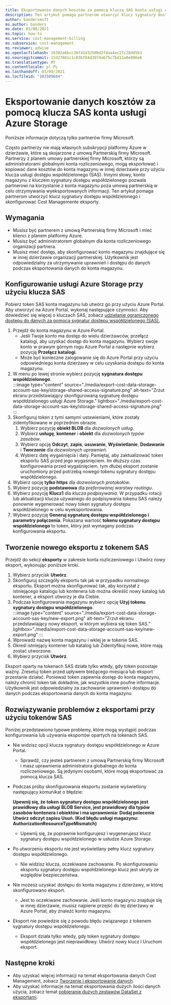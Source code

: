 ```yaml
---
title: Eksportowanie danych kosztów za pomocą klucza SAS konta usługi Azure Storage
description: Ten artykuł pomaga partnerom utworzyć klucz sygnatury dostępu współdzielonego i skonfigurować Cost Managemente eksporty.
author: bandersmsft
ms.author: banders
ms.date: 03/08/2021
ms.topic: how-to
ms.service: cost-management-billing
ms.subservice: cost-management
ms.reviewer: adwise
ms.openlocfilehash: 16302a6bcc3bf41432500d2fdaa4ec27c28dd5b3
ms.sourcegitcommit: 15d27661c1c03bf84d3974a675c7bd11a0e086e6
ms.translationtype: MT
ms.contentlocale: pl-PL
ms.lasthandoff: 03/09/2021
ms.locfileid: "102509684"
---
```

# <a name="export-cost-data-with-an-azure-storage-account-sas-key"></a>Eksportowanie danych kosztów za pomocą klucza SAS konta usługi Azure Storage

Poniższe informacje dotyczą tylko partnerów firmy Microsoft.

Często partnerzy nie mają własnych subskrypcji platformy Azure w dzierżawie, które są skojarzone z umową Partnerskią firmy Microsoft. Partnerzy z planem umowy partnerskiej firmy Microsoft, którzy są administratorami globalnymi konta rozliczeniowego, mogą eksportować i kopiować dane kosztów do konta magazynu w innej dzierżawie przy użyciu klucza usługi dostępu współdzielonego (SAS). Innymi słowy, konto magazynu z kluczem sygnatury dostępu współdzielonego pozwala partnerowi na korzystanie z konta magazynu poza umową partnerskią w celu otrzymywania wyeksportowanych informacji. Ten artykuł pomaga partnerom utworzyć klucz sygnatury dostępu współdzielonego i skonfigurować Cost Managemente eksporty.

## <a name="requirements"></a>Wymagania

- Musisz być partnerem z umową Partnerskią firmy Microsoft i mieć klienci z planem platformy Azure.
- Musisz być administratorem globalnym dla konta rozliczeniowego organizacji partnera.
- Musisz mieć dostęp, aby skonfigurować konto magazynu znajdujące się w innej dzierżawie organizacji partnerskiej. Użytkownik jest odpowiedzialny za utrzymywanie uprawnień i dostępu do danych podczas eksportowania danych do konta magazynu.

## <a name="configure-azure-storage-with-a-sas-key"></a>Konfigurowanie usługi Azure Storage przy użyciu klucza SAS

Pobierz token SAS konta magazynu lub utwórz go przy użyciu Azure Portal. Aby utworzyć na Azure Portal, wykonaj następujące czynności. Aby dowiedzieć się więcej o kluczach SAS, zobacz [udzielanie ograniczonego dostępu do danych za pomocą sygnatur dostępu współdzielonego (SAS).](../../storage/common/storage-sas-overview.md)

1. Przejdź do konta magazynu w Azure Portal.
    - Jeśli Twoje konto ma dostęp do wielu dzierżawców, przełącz katalogi, aby uzyskać dostęp do konta magazynu. Wybierz swoje konto w prawym górnym rogu Azure Portal a następnie wybierz pozycję **Przełącz katalogi**.
    - Może być konieczne zalogowanie się do Azure Portal przy użyciu odpowiedniego konta dzierżawy w celu uzyskania dostępu do konta magazynu.
1. W menu po lewej stronie wybierz pozycję **sygnatura dostępu współdzielonego**.  
    :::image type="content" source="./media/export-cost-data-storage-account-sas-key/storage-shared-access-signature.png" alt-text="Zrzut ekranu przedstawiający skonfigurowaną sygnaturę dostępu współdzielonego usługi Azure Storage." lightbox="./media/export-cost-data-storage-account-sas-key/storage-shared-access-signature.png" :::
1. Skonfiguruj token z tymi samymi ustawieniami, które zostały zidentyfikowane w poprzednim obrazie.
    1. Wybierz pozycję **obiekt BLOB** dla _dozwolonych usług_.
    1. Wybierz **usługę**, **kontener** i **obiekt** dla _dozwolonych typów zasobów_.
    1. Wybierz opcję **Odczyt**, **zapis**, **usuwanie**, **Wyświetlanie**, **Dodawanie** i **Tworzenie** dla _dozwolonych uprawnień_.
    1. Wybierz datę wygaśnięcia i daty. Pamiętaj, aby zaktualizować token eksportu SAS przed jego wygaśnięciem. Im dłuższy czas konfigurowania przed wygaśnięciem, tym dłużej eksport zostanie uruchomiony przed potrzebą nowego tokenu sygnatury dostępu współdzielonego.
1. Wybierz opcję **tylko https** dla _dozwolonych protokołów_.
1. Wybierz pozycję **podstawowa** dla _preferowanej warstwy routingu_.
1. Wybierz pozycję **Klucz1** dla _klucza podpisywania_. W przypadku rotacji lub aktualizacji klucza używanego do podpisywania tokenu SAS należy ponownie wygenerować nowy token sygnatury dostępu współdzielonego w celu wyeksportowania.
1. Wybierz pozycję **Generuj sygnaturę dostępu współdzielonego i parametry połączenia**.
    Pokazana wartość **tokenu sygnatury dostępu współdzielonego** to token, który jest wymagany podczas konfigurowania eksportu.

## <a name="create-a-new-export-with-a-sas-token"></a>Tworzenie nowego eksportu z tokenem SAS

Przejdź do sekcji **eksporty** w zakresie konta rozliczeniowego i Utwórz nowy eksport, wykonując poniższe kroki.

1. Wybierz przycisk **Utwórz**.
1. Skonfiguruj szczegóły eksportu tak jak w przypadku normalnego eksportu. Eksport można skonfigurować tak, aby korzystał z istniejącego katalogu lub kontenera lub można określić nowy katalog lub kontener, a eksport utworzy je dla Ciebie.
1. Podczas konfigurowania magazynu wybierz opcję **Użyj tokenu sygnatury dostępu współdzielonego**.  
    :::image type="content" source="./media/export-cost-data-storage-account-sas-key/new-export.png" alt-text="Zrzut ekranu przedstawiający nowy eksport, w którym wybiera się token SAS." lightbox="./media/export-cost-data-storage-account-sas-key/new-export.png" :::
1. Wprowadź nazwę konta magazynu i wklej je w tokenie SAS.
1. Określ istniejący kontener lub katalog lub Zidentyfikuj nowe, które mają zostać utworzone.
1. Wybierz przycisk **Utwórz**.

Eksport oparty na tokenach SAS działa tylko wtedy, gdy token pozostaje ważny. Zresetuj token przed upływem bieżącego miesiąca lub eksport przestanie działać. Ponieważ token zapewnia dostęp do konta magazynu, należy chronić token tak dokładnie, jak wszystkie inne poufne informacje. Użytkownik jest odpowiedzialny za zachowanie uprawnień i dostępu do danych podczas eksportowania danych do konta magazynu.

## <a name="troubleshoot-exports-using-sas-tokens"></a>Rozwiązywanie problemów z eksportami przy użyciu tokenów SAS

Poniżej przedstawiono typowe problemy, które mogą wystąpić podczas konfigurowania lub używania eksportów opartych na tokenach SAS.

- Nie widzisz opcji klucza sygnatury dostępu współdzielonego w Azure Portal.
  - Sprawdź, czy jesteś partnerem z umową Partnerskią firmy Microsoft i masz uprawnienia administratora globalnego do konta rozliczeniowego. Są jedynymi osobami, które mogą eksportować za pomocą klucza SAS.

- Podczas próby skonfigurowania eksportu zostanie wyświetlony następujący komunikat o błędzie:

    **Upewnij się, że token sygnatury dostępu współdzielonego jest prawidłowy dla usługi BLOB Service, jest prawidłowy dla typów zasobów kontenera i obiektów i ma uprawnienia: Dodaj polecenie Utwórz odczyt zapisu Usuń. (Kod błędu usługi magazynu: AuthorizationResourceTypeMismatch)**

    - Upewnij się, że poprawnie konfigurujesz i wygenerujesz klucz sygnatury dostępu współdzielonego w usłudze Azure Storage.

- Po utworzeniu eksportu nie jest wyświetlany pełny klucz sygnatury dostępu współdzielonego.
  - Nie widzisz klucza, oczekiwane zachowanie. Po skonfigurowaniu eksportu sygnatury dostępu współdzielonego klucz jest ukryty ze względów bezpieczeństwa.

- Nie możesz uzyskać dostępu do konta magazynu z dzierżawy, w której skonfigurowano eksport.
  - Jest to oczekiwane zachowanie. Jeśli konto magazynu znajduje się w innej dzierżawie, musisz najpierw przejść do tej dzierżawy w Azure Portal, aby znaleźć konto magazynu.

- Eksport nie powiedzie się z powodu błędu związanego z tokenem sygnatury dostępu współdzielonego.
  - Eksport działa tylko wtedy, gdy token sygnatury dostępu współdzielonego jest nieprawidłowy. Utwórz nowy klucz i Uruchom eksport.

## <a name="next-steps"></a>Następne kroki

- Aby uzyskać więcej informacji na temat eksportowania danych Cost Management, zobacz [Tworzenie i eksportowanie danych](tutorial-export-acm-data.md).
- Aby uzyskać informacje na temat eksportowania dużych ilości danych użycia, zobacz temat [pobieranie dużych zestawów DataSet z eksportami](ingest-azure-usage-at-scale.md).
